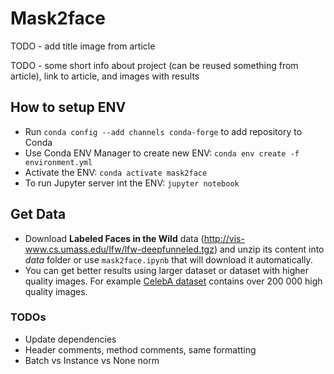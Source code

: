 # Mask2face
TODO - add title image from article

TODO - some short info about project (can be reused something from article), link to article, and images with results


## How to setup ENV
- Run `conda config --add channels conda-forge` to add repository to Conda
- Use Conda ENV Manager to create new ENV: `conda env create -f environment.yml`
- Activate the ENV: `conda activate mask2face`
- To run Jupyter server int the ENV: `jupyter notebook`

## Get Data
- Download **Labeled Faces in the Wild** data (http://vis-www.cs.umass.edu/lfw/lfw-deepfunneled.tgz) and unzip its content into _data_ folder or use `mask2face.ipynb` that will download it automatically.
- You can get better results using larger dataset or dataset with higher quality images. For example [CelebA dataset](http://mmlab.ie.cuhk.edu.hk/projects/CelebA.html) contains over 200 000 high quality images. 

### TODOs
- Update dependencies
- Header comments, method comments, same formatting
- Batch vs Instance vs None norm